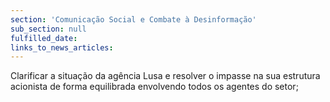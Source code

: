 ```yaml
---
section: 'Comunicação Social e Combate à Desinformação'
sub_section: null
fulfilled_date:
links_to_news_articles:
---
```


Clarificar a situação da agência Lusa e resolver o impasse na sua estrutura acionista de forma equilibrada envolvendo todos os agentes do setor;